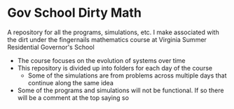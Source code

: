 # Gov School Dirty Math
A repository for all the programs, simulations, etc. I make associated with the dirt under the fingernails mathematics course at Virginia Summer Residential Governor's School
- The course focuses on the evolution of systems over time
- This repository is divided up into folders for each day of the course
    - Some of the simulations are from problems across multiple days that continue along the same idea
- Some of the programs and simulations will not be functional. If so there will be a comment at the top saying so
